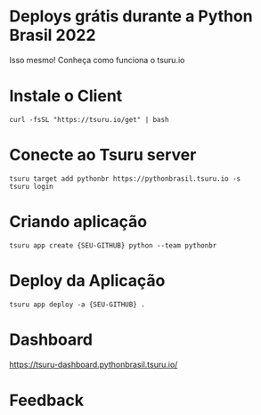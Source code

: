 # Deploys grátis durante a Python Brasil 2022

Isso mesmo!
Conheça como funciona o tsuru.io


# Instale o Client

```
curl -fsSL "https://tsuru.io/get" | bash
```

# Conecte ao Tsuru server

```
tsuru target add pythonbr https://pythonbrasil.tsuru.io -s
tsuru login
```

# Criando aplicação

```
tsuru app create {SEU-GITHUB} python --team pythonbr
```

# Deploy da Aplicação

```
tsuru app deploy -a {SEU-GITHUB} .
``` 


# Dashboard

https://tsuru-dashboard.pythonbrasil.tsuru.io/

# Feedback
